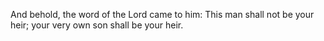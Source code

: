 And behold, the word of the Lord came to him: This man shall not be your heir; your very own son shall be your heir.
